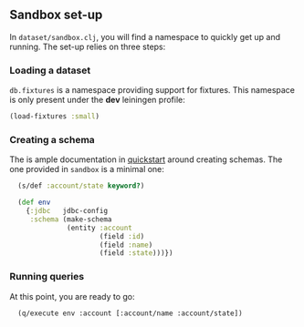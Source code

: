 ## Sandbox set-up

In `dataset/sandbox.clj`, you will find a namespace to quickly get
up and running. The set-up relies on three steps:

### Loading a dataset

`db.fixtures` is a namespace providing support for fixtures. This namespace
is only present under the **dev** leiningen profile:

```clojure
(load-fixtures :small)
```

### Creating a schema

The is ample documentation in [quickstart](quickstart.html) around creating
schemas. The one provided in `sandbox` is a minimal one:

```clojure
  (s/def :account/state keyword?)

  (def env
    {:jdbc   jdbc-config
     :schema (make-schema
              (entity :account
                      (field :id)
                      (field :name)
                      (field :state)))})
```

### Running queries

At this point, you are ready to go:

```
  (q/execute env :account [:account/name :account/state])
```
